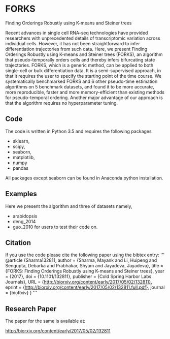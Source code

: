 # FORKS
Finding Orderings Robustly using K-means and Steiner trees

Recent advances in single cell RNA-seq technologies have provided researchers with unprecedented details of transcriptomic variation across individual cells. However, it
has not been straightforward to infer differentiation trajectories from such data. Here, we present Finding Orderings Robustly
using K-means and Steiner trees (FORKS), an algorithm that pseudo-temporally orders cells and thereby infers bifurcating state
trajectories. FORKS, which is a generic method, can be applied to both single-cell or bulk differentiation data. It is a semi-supervised approach, in that it requires
the user to specify the starting point of the time course. We systematically benchmarked FORKS and 6 other pseudo-time estimation algorithms on 5 benchmark datasets, and
found it to be more accurate, more reproducible, faster and more memory-efficient than existing methods for pseudo-temporal ordering. Another major
advantage of our approach is that the algorithm requires no hyperparameter tuning.

## Code
The code is written in Python 3.5 and requires the following packages
* sklearn,
* scipy,
* seaborn,
* matplotlib, 
* numpy 
* pandas

All packages except seaborn can be found in Anaconda python installation.

## Examples
Here we present the algorithm and three of datasets namely, 
* arabidopsis
* deng_2014  
* guo_2010 
for users to test their code on.

## Citation
If you use the code please cite the following paper using the bibtex entry:
'''
@article {Sharma132811,
	author = {Sharma, Mayank and Li, Huipeng and Sengupta, Debarka and Prabhakar, Shyam and Jayadeva, Jayadeva},
	title = {FORKS: Finding Orderings Robustly using K-means and Steiner trees},
	year = {2017},
	doi = {10.1101/132811},
	publisher = {Cold Spring Harbor Labs Journals},
	URL = {http://biorxiv.org/content/early/2017/05/02/132811},
	eprint = {http://biorxiv.org/content/early/2017/05/02/132811.full.pdf},
	journal = {bioRxiv}
}
'''
## Research Paper
The paper for the same is available at:

http://biorxiv.org/content/early/2017/05/02/132811
